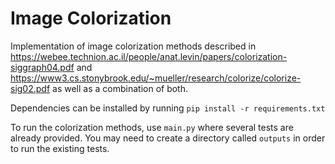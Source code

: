 # Image Colorization
Implementation of image colorization methods described in https://webee.technion.ac.il/people/anat.levin/papers/colorization-siggraph04.pdf and https://www3.cs.stonybrook.edu/~mueller/research/colorize/colorize-sig02.pdf as well as a combination of both.

Dependencies can be installed by running `pip install -r requirements.txt`

To run the colorization methods, use `main.py` where several tests are already provided. You may need to create a directory called `outputs` in order to run the existing tests.
